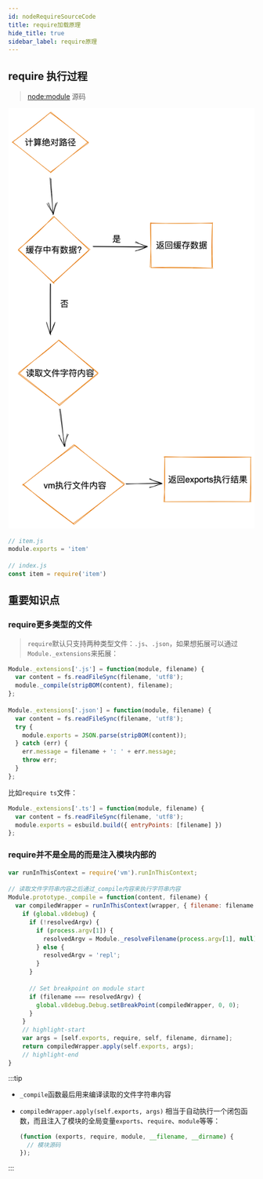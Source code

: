 ```yaml
---
id: nodeRequireSourceCode
title: require加载原理
hide_title: true
sidebar_label: require原理
---
```


## require 执行过程

> [node:module](https://github.com/nodejs/node-v0.x-archive/blob/v0.12.7-release/lib/module.js) 源码

![require-source](../../../static/img/require-source.png)

```javascript
// item.js
module.exports = 'item'

// index.js
const item = require('item')
```

##  重要知识点

### require更多类型的文件

> `require`默认只支持两种类型文件：`.js`、`.json`，如果想拓展可以通过`Module._extensions`来拓展：

```javascript title="Node.JS源码实现"
Module._extensions['.js'] = function(module, filename) {
  var content = fs.readFileSync(filename, 'utf8');
  module._compile(stripBOM(content), filename);
};

Module._extensions['.json'] = function(module, filename) {
  var content = fs.readFileSync(filename, 'utf8');
  try {
    module.exports = JSON.parse(stripBOM(content));
  } catch (err) {
    err.message = filename + ': ' + err.message;
    throw err;
  }
};
```

比如`require ts`文件：

```javascript
Module._extensions['.ts'] = function(module, filename) {
  var content = fs.readFileSync(filename, 'utf8');
  module.exports = esbuild.build({ entryPoints: [filename] })
};
```

### require并不是全局的而是注入模块内部的

```javascript
var runInThisContext = require('vm').runInThisContext;

// 读取文件字符串内容之后通过_compile内容来执行字符串内容
Module.prototype._compile = function(content, filename) {
  var compiledWrapper = runInThisContext(wrapper, { filename: filename });
    if (global.v8debug) {
      if (!resolvedArgv) {
        if (process.argv[1]) {
          resolvedArgv = Module._resolveFilename(process.argv[1], null);
        } else {
          resolvedArgv = 'repl';
        }
      }

      // Set breakpoint on module start
      if (filename === resolvedArgv) {
        global.v8debug.Debug.setBreakPoint(compiledWrapper, 0, 0);
      }
    }
    // highlight-start
    var args = [self.exports, require, self, filename, dirname];
    return compiledWrapper.apply(self.exports, args);
    // highlight-end
}
```

:::tip

- `_compile`函数最后用来编译读取的文件字符串内容

- `compiledWrapper.apply(self.exports, args)` 相当于自动执行一个闭包函数，而且注入了模块的全局变量`exports`、`require`、`module`等等：

  ```javascript 相当于下面的代码
  (function (exports, require, module, __filename, __dirname) {
    // 模块源码
  });
  ```

:::
